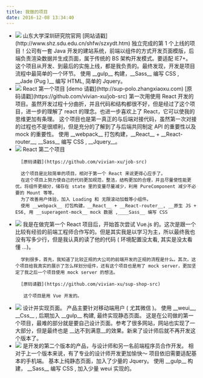 ```yaml
---
title: 我做的项目
date: 2016-12-08 13:34:40
---
```

<ul class="my-projects-list" >

  <li class="my-project-item" >
    <img src="../images/shangdong.png" class="my-project-img big-img" />
      山东大学深圳研究院官网
      [网站请戳](http://www.shz.sdu.edu.cn/shfw/szxydt.htm)
      独立完成的第 1 个上线的项目！公司有一套 Java 开发的建站系统，前端以组件的方式开发页面模版，后端负责渲染数据并生成页面，属于传统的 BS 架构开发模式。要适配 IE7+。
      这个项目从开发、到最后的实施上线，都是我负责的。最终发现，开发是项目流程中最简单的一个环节。
      使用 __gulp__ 构建，__Sass__ 编写 CSS , __Jade (Pug )__ 编写 HTML, 简单的 Jquery。
  </li>
  <li class="my-project-item" >
    <img src="../images/sup-polo.png" class="my-project-img" />
      React 第一个项目
      [demo 请戳](http://sup-polo.zhangxiaoxu.com)
      [原码请戳](https://github.com/vivian-xu/job-src)
      第一次用使用 React 开发的项目。虽然开发过程十分曲折，并且代码和结构都很不好，但是经过了这个项目，进一步的理解了 react 的理念。也进一步喜欢上了 React，它可以使我的思维更加有条理。
      这个项目也是第一真正的与后端对接代码，虽然第一次对接的过程也不是很顺利，但是充分的了解到了与后端共同制定 API 的重要性以及 mock 的重要性。
      使用 __webpack__ 打包构建，__React__ + __React-router__, __Sass__ 编写 CSS , __Jquery__。
  </li>
  <li class="my-project-item">
    <img src="../images/job.png" class="my-project-img" />
      React 第二个项目

      [原码请戳](https://github.com/vivian-xu/job-src)

      这个项目是比较简单的项目，相对于第一个 React 来说更得心应手了。
      在这个项目上努力使自己的代码更加规范，整洁，结构更加的合理，并且尽量使性能更优。将组件更细分，储存在 state 里的变量尽量减少，利用 PureComponent 减少不必要的 Mount 等等。
      为了改善用户体验，加入 Loading 和 无限滚动加载等小组件。
      使用 __webpack__ 打包构建，__React__ + __React-router__, __原生 JS + ES6, 用 __superagent-mock__ mock 数据 ,____Sass__ 编写 CSS
  </li>
  <li class="my-project-item">
    <img src="../images/sup-shop.jpeg" class="my-project-img" />
      我是在做完第一个 React 项目后，开始首次尝试 Vue.js 的。这次是跟一个比较有经验的前端工程师合作写的。但是其实我是以学习为主，所以最终我也没有写多少行，但是我认真的读了他的代码 ( 环境配置没太看, 其实是没太看懂 ...)。

      学到很多，首先，我知道了比较正规的大公司的前端开发的正规的流程是什么。其次，这个项目给我真实的展示了怎么样划分组件，还有这个项目也是用了 mock server，更加坚定了我之后一个项目使用 mock server 的想法。

      [原码请戳](https://github.com/vivian-xu/sup-shop-src)

       这个项目是用 Vue 开发的。
  </li>
  <li class="my-project-item" >
    <img src="../images/guoguo.png" class="my-project-img" />
      设计并实现页面。
      产品主要针对移动端用户 ( 尤其微信 )。
      使用 __weui__, __Css__ , 后期加入 __gulp__ 构建,  最终实现静态页面。
      这是在公司做的第一个项目，最难的部分就是要自己设计页面。参考了很多网站，网站也实现了一大部分，但是最终也是 __达不到满意__的效果。新来了设计师后就不再开发这个版本了。
  </li>
  <li class="my-project-item" >
    <img src="../images/guoguo_sample.png" class="my-project-img" />
      是开发的第二个版本的产品，与设计师和另一名前端程序员合作开发。
      相对于上一个版本来说，有了专业的设计师开发更加愉快～
      项目依旧需要适配基本的手机端。
      基本上纯静态页面，加入了少量的 Jquery。
      使用 __gulp__ 构建， __Sass__ 编写 CSS , 加入少量 weui 实现的。
  </li>
</ul>
